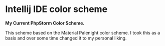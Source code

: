 # Intellij IDE color scheme

**My Current PhpStorm Color Scheme.**

This scheme based on the Material Palenight color scheme.
I took this as a basis and over some time changed it to my personal liking.

![]()